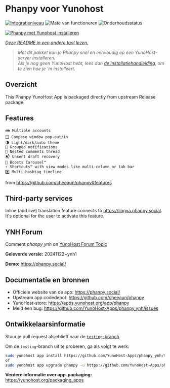 <!--
NB: Deze README is automatisch gegenereerd door <https://github.com/YunoHost/apps/tree/master/tools/readme_generator>
Hij mag NIET handmatig aangepast worden.
-->

# Phanpy voor Yunohost

[![Integratieniveau](https://apps.yunohost.org/badge/integration/phanpy)](https://ci-apps.yunohost.org/ci/apps/phanpy/)
![Mate van functioneren](https://apps.yunohost.org/badge/state/phanpy)
![Onderhoudsstatus](https://apps.yunohost.org/badge/maintained/phanpy)

[![Phanpy met Yunohost installeren](https://install-app.yunohost.org/install-with-yunohost.svg)](https://install-app.yunohost.org/?app=phanpy)

*[Deze README in een andere taal lezen.](./ALL_README.md)*

> *Met dit pakket kun je Phanpy snel en eenvoudig op een YunoHost-server installeren.*  
> *Als je nog geen YunoHost hebt, lees dan [de installatiehandleiding](https://yunohost.org/install), om te zien hoe je 'm installeert.*

## Overzicht

This Phanpy YunoHost App is packaged directly from upstream Release package.

## Features

    👪 Multiple accounts
    🪟 Compose window pop-out/in
    🌗 Light/dark/auto theme
    🔔 Grouped notifications
    🪺 Nested comments thread
    📬 Unsent draft recovery
    🎠 Boosts Carousel™️
    ⚡ Shortcuts™️ with view modes like multi-column or tab bar
    #️⃣ Multi-hashtag timeline

from <https://github.com/cheeaun/phanpy#features>

## Third-party services

Inline (and live) translation feature connects to <https://lingva.phanpy.social>. It's optional for the user to activate this feature.

## YNH Forum

Comment *phanpy_ynh* on [YunoHost Forum Topic](https://forum.yunohost.org/t/phanpy-a-minimalistic-opinionated-fediverse-web-client/32095)



**Geleverde versie:** 20241122~ynh1

**Demo:** <https://phanpy.social/>
## Documentatie en bronnen

- Officiele website van de app: <https://phanpy.social/>
- Upstream app codedepot: <https://github.com/cheeaun/phanpy>
- YunoHost-store: <https://apps.yunohost.org/app/phanpy>
- Meld een bug: <https://github.com/YunoHost-Apps/phanpy_ynh/issues>

## Ontwikkelaarsinformatie

Stuur je pull request alsjeblieft naar de [`testing`-branch](https://github.com/YunoHost-Apps/phanpy_ynh/tree/testing).

Om de `testing`-branch uit te proberen, ga als volgt te werk:

```bash
sudo yunohost app install https://github.com/YunoHost-Apps/phanpy_ynh/tree/testing --debug
of
sudo yunohost app upgrade phanpy -u https://github.com/YunoHost-Apps/phanpy_ynh/tree/testing --debug
```

**Verdere informatie over app-packaging:** <https://yunohost.org/packaging_apps>
